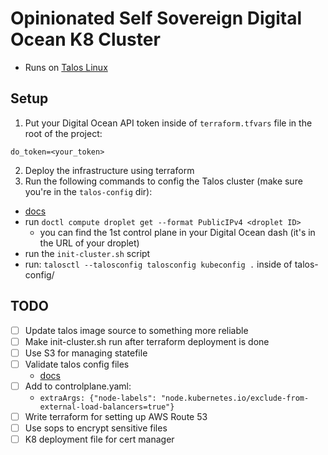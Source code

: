 # Opinionated Self Sovereign Digital Ocean K8 Cluster
* Runs on [Talos Linux](https://www.talos.dev/)

## Setup
1. Put your Digital Ocean API token inside of `terraform.tfvars` file in the root of the project:
```
do_token=<your_token>
```
2. Deploy the infrastructure using terraform
3. Run the following commands to config the Talos cluster (make sure you're in the `talos-config` dir):
  * [docs](https://www.talos.dev/v1.0/talos-guides/install/cloud-platforms/digitalocean/#bootstrap-etcd)
  * run `doctl compute droplet get --format PublicIPv4 <droplet ID>`
    * you can find the 1st control plane in your Digital Ocean dash (it's in the URL of your droplet)
  * run the `init-cluster.sh` script
  * run: `talosctl --talosconfig talosconfig kubeconfig .` inside of talos-config/

## TODO
- [ ] Update talos image source to something more reliable
- [ ] Make init-cluster.sh run after terraform deployment is done
- [ ] Use S3 for managing statefile
- [ ] Validate talos config files
  * [docs](https://www.talos.dev/v1.0/talos-guides/install/cloud-platforms/digitalocean/#validate-the-configuration-files)
- [ ] Add to controlplane.yaml:
    * `extraArgs: {"node-labels": "node.kubernetes.io/exclude-from-external-load-balancers=true"}`
- [ ] Write terraform for setting up AWS Route 53
- [ ] Use sops to encrypt sensitive files
- [ ] K8 deployment file for cert manager
